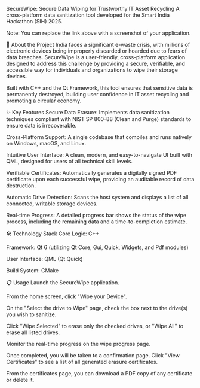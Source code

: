 SecureWipe: Secure Data Wiping for Trustworthy IT Asset Recycling
A cross-platform data sanitization tool developed for the Smart India Hackathon (SIH) 2025.

Note: You can replace the link above with a screenshot of your application.

📖 About the Project
India faces a significant e-waste crisis, with millions of electronic devices being improperly discarded or hoarded due to fears of data breaches. SecureWipe is a user-friendly, cross-platform application designed to address this challenge by providing a secure, verifiable, and accessible way for individuals and organizations to wipe their storage devices.

Built with C++ and the Qt Framework, this tool ensures that sensitive data is permanently destroyed, building user confidence in IT asset recycling and promoting a circular economy.

✨ Key Features
Secure Data Erasure: Implements data sanitization techniques compliant with NIST SP 800-88 (Clean and Purge) standards to ensure data is irrecoverable.

Cross-Platform Support: A single codebase that compiles and runs natively on Windows, macOS, and Linux.

Intuitive User Interface: A clean, modern, and easy-to-navigate UI built with QML, designed for users of all technical skill levels.

Verifiable Certificates: Automatically generates a digitally signed PDF certificate upon each successful wipe, providing an auditable record of data destruction.

Automatic Drive Detection: Scans the host system and displays a list of all connected, writable storage devices.

Real-time Progress: A detailed progress bar shows the status of the wipe process, including the remaining data and a time-to-completion estimate.

🛠️ Technology Stack
Core Logic: C++

Framework: Qt 6 (utilizing Qt Core, Gui, Quick, Widgets, and Pdf modules)

User Interface: QML (Qt Quick)

Build System: CMake

📋 Usage
Launch the SecureWipe application.

From the home screen, click "Wipe your Device".

On the "Select the drive to Wipe" page, check the box next to the drive(s) you wish to sanitize.

Click "Wipe Selected" to erase only the checked drives, or "Wipe All" to erase all listed drives.

Monitor the real-time progress on the wipe progress page.

Once completed, you will be taken to a confirmation page. Click "View Certificates" to see a list of all generated erasure certificates.

From the certificates page, you can download a PDF copy of any certificate or delete it.

